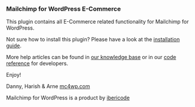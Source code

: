 ### Mailchimp for WordPress E-Commerce

This plugin contains all E-Commerce related functionality for Mailchimp for WordPress.

Not sure how to install this plugin? Please have a look at the [installation guide](https://www.mc4wp.com/kb/installation-instructions/).

More help articles can be found in [our knowledge base](https://www.mc4wp.com/kb/) or in our [code reference](http://developer.mc4wp.com/) for developers.

Enjoy!

Danny, Harish & Arne
[mc4wp.com](https://www.mc4wp.com)

Mailchimp for WordPress is a product by [ibericode](https://ibericode.com/)